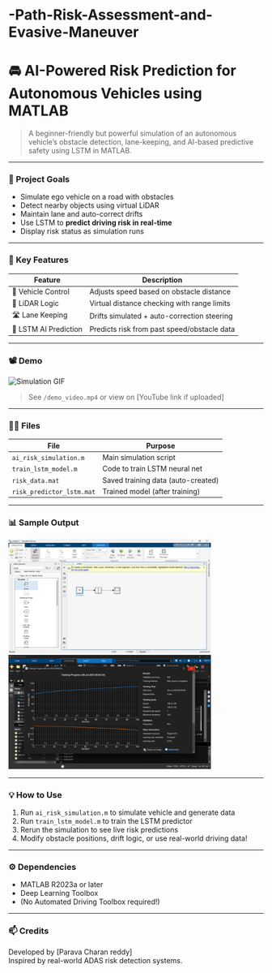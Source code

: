 # -Path-Risk-Assessment-and-Evasive-Maneuver
# 🚘 AI-Powered Risk Prediction for Autonomous Vehicles using MATLAB

> A beginner-friendly but powerful simulation of an autonomous vehicle’s obstacle detection, lane-keeping, and AI-based predictive safety using LSTM in MATLAB.

---

### 🎯 Project Goals

- Simulate ego vehicle on a road with obstacles
- Detect nearby objects using virtual LiDAR
- Maintain lane and auto-correct drifts
- Use LSTM to **predict driving risk in real-time**
- Display risk status as simulation runs

---

### 🧠 Key Features

| Feature              | Description                                  |
|---------------------|----------------------------------------------|
| 🚗 Vehicle Control   | Adjusts speed based on obstacle distance     |
| 📏 LiDAR Logic       | Virtual distance checking with range limits  |
| 🛣️ Lane Keeping      | Drifts simulated + auto-correction steering  |
| 🔮 LSTM AI Prediction | Predicts risk from past speed/obstacle data |

---

### 📽️ Demo

![Simulation GIF](snapshots/simulation.gif)

> See `/demo_video.mp4` or view on [YouTube link if uploaded]

---

### 🧑‍💻 Files

| File                      | Purpose                             |
|---------------------------|-------------------------------------|
| `ai_risk_simulation.m`    | Main simulation script              |
| `train_lstm_model.m`      | Code to train LSTM neural net       |
| `risk_data.mat`           | Saved training data (auto-created)  |
| `risk_predictor_lstm.mat` | Trained model (after training)      |

---

### 📊 Sample Output

<img src="Screenshot (569).png" width="400"/>
<img src="Screenshot (571).png" width="400"/>

---

### 💡 How to Use

1. Run `ai_risk_simulation.m` to simulate vehicle and generate data
2. Run `train_lstm_model.m` to train the LSTM predictor
3. Rerun the simulation to see live risk predictions
4. Modify obstacle positions, drift logic, or use real-world driving data!

---

### ⚙️ Dependencies

- MATLAB R2023a or later
- Deep Learning Toolbox
- (No Automated Driving Toolbox required!)

---

### 📫 Credits

Developed by [Parava Charan reddy]  
Inspired by real-world ADAS risk detection systems.

